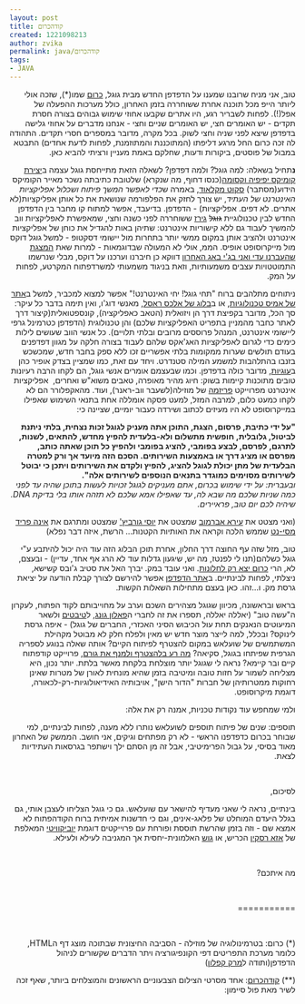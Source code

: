 ```yaml
---
layout: post
title: קודהכרום
created: 1221098213
author: zvika
permalink: java/קודהכרום
tags:
- JAVA
---
```

<p class="rteright" dir="rtl">טוב, אני מניח שרובנו שמענו על הדפדפן החדש מבית גוגל, <a href="http://www.google.com/chrome">כרום</a> שמו(*), שזכה אולי ליותר הייפ מכל תוכנה אחרת ששוחררה בזמן האחרון, כולל מערכות ההפעלה של אפל(!). לפחות לשבריר רגע, היו אתרים שקבעו אחוזי שימוש גבוהים בצורה חסרת תקדים - יש האומרים חצי, יש האומרים שניים וחצי - אנחנו מדברים על אחוזי גלישה בדפדפן שיצא לפני שניה וחצי לשוק. בכל מקרה, מדובר במספרים חסרי תקדים. התהודה לה זכה כרום החל מרגע דליפתו (המתוכננת והמתוזמנת, לפחות לדעת אחדים) התבטא במבול של פוסטים, ביקורות ודעות, שחלקם באמת מעניין ורציתי להביא כאן.&nbsp;</p><p class="rteright" dir="rtl"><strong>נ</strong>תחיל בשאלה: למה גוגל? ולמה דפדפן? לשאלה הזאת מתייחסת גוגל עצמה ב<a href="http://www.google.com/googlebooks/chrome/">יצירת קומיקס יפיפיה וקסומה</a>(כנסו דחוף, מה שנקרא) שלטובת כתיבתה נשכר מאייר הקומיקס הידוע(מסתבר) <a href="http://www.scottmccloud.com/">סקוט מקלאוד</a>, באמרה ש<em>כדי לאפשר המשך פיתוח ושכלול אפליקציות האינטרנט של העתיד</em>, יש צורך לחזק את הפלפורמה שנושאת את כל אותן אפליקציות(לא אתרים. לא דפים. אפליקציות) - הדפדפן. בדיעבד, אפשר למתוח קו מחבר בין הדפדפן החדש לבין טכנולוגיית <strike>גוגל</strike> <a href="http://gears.google.com/">גירז</a> ששוחררה לפני כשנה וחצי, שמאפשרת לאפליקציות ווב להמשיך לעבוד גם ללא קישוריות אינטרנט: שתיהן באות להגדיל את כוחן של אפליקציות אינטרנט ולהציב אותן במקום ממשי יותר בתחרות מול יישומי דסקטופ - למשל גוגל דוקס מול מייקרוסופט אופיס. הממ, אולי לא המעולה שבדוגמאות - למרות שאת <a href="http://docs.google.com/a/tikalk.com/Presentation?docid=dgd3548c_102gnnt2kkw&amp;hl=en">המצגת שהעברנו עדי ואני בג'י באג האחרון</a> דווקא כן חיברנו וערכנו על דוקס, מבלי שנרשמו התמוטטויות עצבים משמעותיות, וזאת בניגוד משמעותי למשרדפתוח המקרטע, לפחות על המק.</p><p dir="rtl" class="rteright">ניתוחים מתלהבים ברוח &quot;תחי גוגל! יחי האינטרנט!&quot; אפשר למצוא למכביר, למשל ב<a href="http://technology.amis.nl/blog/?p=3379">אתר של אמיס טכנולוגיות</a>, או ב<a href="http://alex.dojotoolkit.org/2008/09/the-importance-of-chrome/">בלוג של אלכס ראסל</a>, מאנשי דוג'ו, ואין תימה בדבר כל עיקר: סך הכל, מדובר בקפיצת דרך הן ויזואלית (הטאב כאפליקציה), קונספטואלית(קיצור דרך לאתר כחבר מהמניין בתפריט האפליקציות שלכם) והן טכנולוגית (הדפדפן כטרמינל גרפי ליישומי אינטרנט, המנהל פרוססים מרובים ובלתי תלויים). כל אנשי הווב שעושים לילות כימים כדי לגרום לאפליקציות האג'אקס שלהם לעבוד בצורה חלקה על מגוון דפדפנים בעודם תולשים שערות ממקומות בלתי אפשריים זכו ללא ספק בחבר חדש, שמכשכש בזנבו בהתלהבות למשמע המילה סטנדרט. ויחד עם זאת, כמו שמציין בצדק אופיר כהן ב<a href="http://www.oogiot.co.il/2008/09/09/%D7%92%D7%95%D7%92%D7%9C-%D7%9B%D7%A8%D7%95%D7%9D-%D7%9E%D7%94%D7%A4%D7%99%D7%9B%D7%AA-%D7%92%D7%9C%D7%99%D7%A9%D7%94-%D7%90%D7%95-%D7%9C%D7%99%D7%A0%D7%A7-%D7%91%D7%99%D7%99%D7%98-%D7%9E%D7%91/#more-141">עוגיות</a>, מדובר כולה בדפדפן. וכמו שבעצמם אומרים אנשי גוגל, הם לקחו הרבה רעיונות טובים מתוכנות קיימות בשוק: חיוג מהיר מאופרה, טאבים משוא&quot;ש ואחרים,&nbsp; אפליקציות אינטרנט מפרוייקט <a href="http://mozillalinks.org/wp/2007/10/prism-mozillas-take-on-desktop-web-apps/">פריזמה</a> של מוזילה(לשעבר ווב-ראנר), ועוד. מהאקפלורר הם לא לקחו כמעט כלום, למרבה המזל, למעט פסקה אומללה אחת בתנאי השימוש שאפילו במייקרוסופט לא היו מעיזים לכתוב ושירדה כעבור יומיים, שציינה כי:</p><p class="rteright" dir="rtl"><strong>&quot;על ידי כתיבת, פרסום, הצגת, התוכן אתה מעניק לגוגל זכות נצחית, בלתי ניתנת לביטול, גלובלית, חופשית מתשלום ולא-בלעדית להפיץ מחדש, להתאים, לשנות, לתרגם, לפרסם, לבצע בפומבי, להציג בפומבי ולהפיץ כל תוכן שאתה כותב, מפרסם או מציג דרך או באמצעות השירותים. הסכם הזה מיועד אך ורק למטרה הבלעדית של מתן יכולת לגוגל להציג, להפיץ ולקדם את השירותים ויתכן כי יבוטל לשירותים מסוימים כמוגדר בתנאים הנוספים לשירותים אלה&quot;. </strong><br /><em>ובעברית: על ידי שימוש בכרום, אתם מעניקים לגוגל זכויות לעשות בתוכן שהיה עד לפני כמה שניות שלכם מה שבא לה, עד שאפילו אמא שלכם לא תזהה אותו בלי בדיקת DNA. שיהיה לכם יום טוב, פראיירים.</em></p><p dir="rtl" class="rteright">(ואני מצטט את <a href="http://ira.abramov.org/blog/2008/09/03/chrome2/">עירא אברמוב</a> שמצטט את <a href="http://www.calcalist.co.il/internet/articles/0,7340,L-3112464,00.html">יוסי גורביץ'</a> שמצטט ומתרגם את <a href="http://news.cnet.com/8301-17939_109-10030522-2.html">אינה פריד מסי-נט</a> שממש הלכה וקראה את האותיות הקטנות... הרשת, איזה דבר נפלא)</p><p dir="rtl" class="rteright">טוב, מזל שזה עף החוצה דרך החלון, אחרת תוכן הבלוג הזה עוד היה יכול להיתבע ע&quot;י גוגל כשלהם(תנו לי לפנטז, מה יש, שיגעון גדלות עוד לא הרג אף אחד, עדיין) - ובעצם, לא, הרי <u>כרום יצא רק לחלונות</u>. ואני עובד במק. יברך האל את סטיב ג'ובס קשישא, ניצלתי, לפחות לבינתיים. ב<a href="http://www.google.com/chrome">אתר הדפדפן</a> אפשר להירשם לצורך קבלת הודעה על יציאת גרסת מק. ו...זהו. כאן בעצם מתחילות השאלות הקשות.</p><p dir="rtl" class="rteright">בראש ובראשונה, מכיוון שגוגל מצהירים השכם וערב על מחוייבותם לקוד הפתוח, לעקרון ה&quot;עשה טוב&quot; (יאללה יאללה, תספרו את זה לחברי ה<a href="http://www.falunnews.org.il/">פאלון גונג</a>, ל<a href="http://www.tibet.org.il/">טיבטים</a> ולשאר המיעוטים הנאנקים תחת עול הכיבוש הסיני האכזרי, החברים של גוגל) - איפה גרסת לינוקס? ובכלל, למה לייצר מוצר חדש יש מאין ולפלח חלק לא מבוטל מקהילת המשתמשים של שועלאש במקום להצטרף לפיתוח הקיים? אותה שאלה בנוגע לספריה הגרפית שפיתחו בגוגל, סקיאה? <a href="http://hackety.org/2008/09/09/sortingOutLibskia.html">מה רע בלהצטרף ולמנף את גורם</a>, פרוייקט קודפתוח קיים ובר קיימא? נראה לי שגוגל יותר מוצלחת בלקחת מאשר בלתת. יותר נכון, היא מצליחה לשמור על חזות טובה ומיטיבה בזמן שהיא מונחית לאורן של מטרות שאינן רחוקות ממטרותיהן של חברות &quot;הדור הישן&quot;, אויבותיה האידיאולוגיות-רק-לכאורה, דוגמת מיקרוסופט.</p><p dir="rtl" class="rteright">ולמי שמחפש עוד נקודות טכניות, אמנה רק את אלה:</p><p dir="rtl" class="rteright">תוספים: שנים של פיתוח תוספים לשועלאש נותרו ללא מענה, לפחות לבינתיים, למי שבוחר בכרום כדפדפנו הראשי - לא רק מפתחים וגיקים, אני חושב. הממשק של האחרון מאוד בסיסי, על גבול הפרימיטיבי, אבל זה מן הסתם ילך וישתפר בגרסאות העתידיות לצאת.</p><p dir="rtl" class="rteright">&nbsp;</p><p dir="rtl" class="rteright">לסיכום,</p><p dir="rtl" class="rteright">בינתיים, נראה לי שאני מעדיף להישאר עם שועלאש. גם כי גוגל הצליחו לעצבן אותי, גם בגלל היעדם המוחלט של פלאג-אינים, וגם כי חדשנות אמיתית ברוח הקודהפתוח לא אמצא שם - וזה בזמן שהרשת תוססת ופורחת עם פרוייקטים דוגמת <a href="http://labs.mozilla.com/2008/08/introducing-ubiquity/ ">יוביקוויטי</a> המאלפת של <a href="http://en.wikipedia.org/wiki/Aza_Raskin">אזא רסקין</a> הכריש, או <a href="http://goosh.org/">גוש</a> האלמונית-יחסית אך המגניבה לעילא ולעילא.</p><p dir="rtl" class="rteright">&nbsp;</p><p dir="rtl" class="rteright">מה איתכם?</p><p dir="rtl" class="rteright">&nbsp;</p><p dir="rtl" class="rteright">===========</p><p dir="rtl" class="rteright">&nbsp;</p><p dir="rtl" class="rteright">(*) כרום: בטרמינולוגיה של מוזילה - הסביבה החיצונית שבתוכה מוצג דף הHTML, כלומר מערכת התפריטים דפי הקונפיגורציה ויתר הדברים שקשורים לניהול הדפדפן(ותודה ל<a href="http://marksw.com/wordpress/?p=663">מרק קפלון</a>)</p><p dir="rtl" class="rteright">(**) <a href="http://en.wikipedia.org/wiki/Kodachrome">קודהכרום</a>: אחד מסרטי הצילום הצבעוניים הראשונים והמוצלחים ביותר, שאף זכה לשיר מאת פול סיימון:</p>    <p dir="rtl" class="rteright"><object width="425" height="344"><param name="movie" value="about:blank" /><param name="allowFullScreen" value="true" /><embed width="425" height="344" src="http://www.youtube.com/v/3hSXKjHDKkY&amp;hl=en&amp;fs=1" type="application/x-shockwave-flash" allowfullscreen="true"></embed></object></p>
